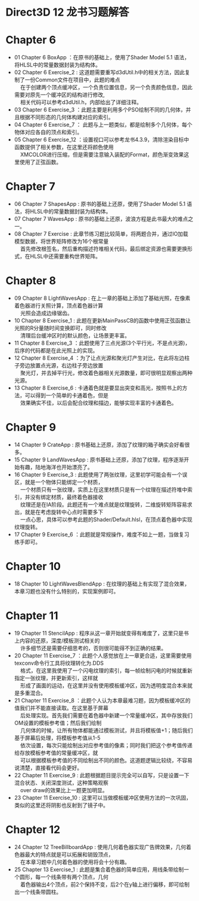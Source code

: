 # Direct3D 12 龙书习题解答

# Chapter 6
* 01 Chapter 6 BoxApp ：在原书的基础上，使用了Shader Model 5.1 语法，将HLSL中的常量数据封装为结构体。
* 02 Chapter 6 Exercise_2 : 这道题需要重写d3dUtil.h中的相关方法，因此复制了一份Common文件在项目中，此题的难点  
&nbsp;&nbsp;&nbsp;&nbsp;在于创建两个顶点缓冲区，一个负责位置信息，另一个负责颜色信息，因此需要对原先一个缓冲区的结构进行修改,  
&nbsp;&nbsp;&nbsp;&nbsp;相关代码可以参考d3dUtil.h，内部给出了详细注释。
* 03 Chapter 6 Exercise_3 ：此题主要是利用多个PSO绘制不同的几何体，并且根据不同形态的几何体构建对应的索引。
* 04 Chapter 6 Exercise_7 ： 此题与上一题类似，都是绘制多个几何体，每个物体对应各自的顶点和索引。
* 05 Chapter 6 Exercise_12 ：设置视口可以参考龙书4.3.9，清除渲染目标中函数提供了相关参数，在这里还将颜色使用  
&nbsp;&nbsp;&nbsp;&nbsp;XMCOLOR进行压缩，但是需要注意输入装配的Format，颜色渐变效果这里使用了正弦函数。

# Chapter 7
* 06 Chapter 7 ShapesApp : 原书的基础上还原，使用了Shader Model 5.1 语法，将HLSL中的常量数据封装为结构体。
* 07 Chapter 7 WavesApp : 原书的基础上还原，波浪方程是此书最大的难点之一。
* 08 Chapter 7 Exercise : 此章节练习题比较简单，将两题合并，通过IO加载模型数据，将世界矩阵修改为16个根常量  
&nbsp;&nbsp;&nbsp;&nbsp;首先修改根签名，然后重构描述符堆相关代码，最后绑定资源也需要更换形式，在HLSL中还需要重构世界矩阵。

# Chapter 8
* 09 Chapter 8 LightWavesApp : 在上一章的基础上添加了基础光照，在像素着色器进行关照计算，顶点着色器计算  
&nbsp;&nbsp;&nbsp;&nbsp;光照会造成边缘锯齿。
* 10 Chapter 8 Exercise_1 : 此题在更新MainPassCB的函数中使用正弦函数让光照的R分量随时间变换即可，同时修改  
&nbsp;&nbsp;&nbsp;&nbsp;清理后台缓冲区时的默认颜色，让场景更丰富。
* 11 Chapter 8 Exercise_3 ：此题使用了三点光源(3个平行光，不是点光源)，后序的代码都是在此光照上的实现。
* 12 Chapter 8 Exercise_4 ：为了让点光源和聚光灯产生对比，在此将左边柱子旁边放置点光源，右边柱子旁边放置  
&nbsp;&nbsp;&nbsp;&nbsp;聚光灯，并去掉平行光，修改着色器相关光源数量，即可很明显观察出两种光源。
* 13 Chapter 8 Exercise_6 : 卡通着色就是要显出突变和高光，按照书上的方法，可以得到一个简单的卡通着色，但是  
&nbsp;&nbsp;&nbsp;&nbsp;效果确实不佳，以后会配合纹理和描边，能够实现丰富的卡通着色。

# Chapter 9
* 14 Chapter 9 CrateApp : 原书基础上还原，添加了纹理的箱子确实会好看很多。
* 15 Chapter 9 LandWavesApp : 原书基础上还原，添加了纹理，程序逐渐开始有趣，陆地海洋也开始漂亮了。
* 16 Chapter 9 Exercise_3 : 此题使用了两张纹理，这里初学可能会有一个误区，就是一个物体只能绑定一个材质，  
&nbsp;&nbsp;&nbsp;&nbsp;一个材质只有一张纹理，实质上在这里材质只是有一个纹理在描述符堆中索引，并没有绑定材质，最终着色器接收  
&nbsp;&nbsp;&nbsp;&nbsp;纹理还是在IA阶段。此题还有一个难点就是纹理旋转，二维旋转矩阵容易求出，就是在考虑旋转中心点时需要多下  
&nbsp;&nbsp;&nbsp;&nbsp;一点心思，具体可以参考此题的Shader/Default.hlsl，在顶点着色器中实现纹理旋转。
* 17 Chapter 9 Exercise_6 ：此题就是常规操作，难度不如上一题，当做复习练手即可。

# Chapter 10
* 18 Chapter 10 LightWavesBlendApp : 在纹理的基础上有实现了混合效果，本章习题也没有什么特别的，实现案例即可。

# Chapter 11
* 19 Chapter 11 StencilApp : 程序从这一章开始就变得有难度了，这里只是书上内容的还原，深度/模板测试相关的  
&nbsp;&nbsp;&nbsp;&nbsp;许多细节还是需要仔细思考的，否则很可能得不到正确的结果。
* 20 Chapter 11 Exercise_7 ：此题个人感觉放在上一章更合适，这里需要使用texconv命令行工具将纹理转化为.DDS  
&nbsp;&nbsp;&nbsp;&nbsp;格式，在这里我使用了一个闪电纹理的索引，每一帧绘制闪电的时候就重新指定一张纹理，并更新索引，这样就  
&nbsp;&nbsp;&nbsp;&nbsp;形成了画面的运动，在这里并没有使用模板缓冲区，因为透明度混合本来就是多重混合。
* 21 Chapter 11 Exercise_8 ：此题个人认为本章最难习题，因为模板缓冲区的值我们并不能直接读取。在这里基于屏幕  
&nbsp;&nbsp;&nbsp;&nbsp;后处理实现。首先我们需要在着色器中新建一个常量缓冲区，其中存放我们OM设置的模板参考值；然后我们绘制  
&nbsp;&nbsp;&nbsp;&nbsp;几何体的时候，让所有物体都能通过模板测试，并且将模板值+1；随后我们基于屏幕后处理，将模板参考值从1-5  
&nbsp;&nbsp;&nbsp;&nbsp;依次设置，每次只能绘制出对应参考值的像素；同时我们把这个参考值传递给存放模板参考值的常量缓冲区，就  
&nbsp;&nbsp;&nbsp;&nbsp;可以根据模板参考值的不同绘制出不同的颜色。这道题逻辑比较绕，不容易说清楚，直接看代码会更好。
* 22 Chapter 11 Exercise_9 : 此题根据题目提示完全可以自写，只是设置一下混合状态、关闭深度测试，这种策略观察  
&nbsp;&nbsp;&nbsp;&nbsp;over draw的效果比上一题更加明显。
* 23 Chapter 11 Exercise_10 : 这里可以当做模板缓冲区使用方法的一次巩固，类似的这里还将阴影也反射到了镜子中。  

# Chapter 12
* 24 Chapter 12 TreeBillboardApp : 使用几何着色器实现广告牌效果，几何着色器最大的特点就是可以拓展和销毁顶点，  
&nbsp;&nbsp;&nbsp;&nbsp;在本章习题中几何着色器的使用将会十分有趣。
* 25 Chapter 13 Exercise_1 : 此题是集合着色器的简单应用，用线条带绘制一个圆形，每一个线条带有两个顶点，几何  
&nbsp;&nbsp;&nbsp;&nbsp;着色器输出4个顶点，前2个保持不变，后2个在y轴上进行偏移，即可绘制出一个线条带圆柱。